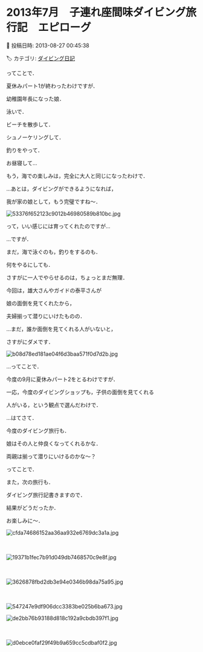 # 2013年7月　子連れ座間味ダイビング旅行記　エピローグ

📅 投稿日時: 2013-08-27 00:45:38

🏷️ カテゴリ: [ダイビング日記](ce3a7a8d424d112fce83ee85c81a0e344.md)

ってことで．


夏休みパート1が終わったわけですが．





幼稚園年長になった娘．





泳いで．


ビーチを散歩して．


シュノーケリングして．


釣りをやって．


お昼寝して…





もう，海での楽しみは，完全に大人と同じになったわけで．





…あとは，ダイビングができるようになれば，


我が家の娘として，もう完璧ですね～．




![53376f652123c9012b46980589b810bc.jpg](images/53376f652123c9012b46980589b810bc.jpg)







って，いい感じには育ってくれたのですが…


…ですが．


まだ，海で泳ぐのも，釣りをするのも．


何をやるにしても．


さすがに一人でやらせるのは，ちょっとまだ無理．





今回は，雄大さんやガイドの泰平さんが


娘の面倒を見てくれたから，


夫婦揃って潜りにいけたものの．


…まだ，誰か面倒を見てくれる人がいないと，


さすがにダメです．




![b08d78ed181ae04f6d3baa571f0d7d2b.jpg](images/b08d78ed181ae04f6d3baa571f0d7d2b.jpg)







…ってことで．


今度の9月に夏休みパート2をとるわけですが．


一応，今度のダイビングショップも，子供の面倒を見てくれる


人がいる，という観点で選んだわけで．





…はてさて．


今度のダイビング旅行も．


娘はその人と仲良くなってくれるかな．


両親は揃って潜りにいけるのかな～？





ってことで．


また，次の旅行も．


ダイビング旅行記書きますので．


結果がどうだったか．


お楽しみに～．







![cfda74686152aa36aa932e6769dc3a1a.jpg](images/cfda74686152aa36aa932e6769dc3a1a.jpg)

　

![19371b1fec7b91d049db7468570c9e8f.jpg](images/19371b1fec7b91d049db7468570c9e8f.jpg)

　







![3626878fbd2db3e94e0346b98da75a95.jpg](images/3626878fbd2db3e94e0346b98da75a95.jpg)

　

![547247e9df906dcc3383be025b6ba673.jpg](images/547247e9df906dcc3383be025b6ba673.jpg)









![de2bb76b93188d818c192a9cbdb397f1.jpg](images/de2bb76b93188d818c192a9cbdb397f1.jpg)

　

![d0ebce0faf29f49b9a659cc5cdbaf0f2.jpg](images/d0ebce0faf29f49b9a659cc5cdbaf0f2.jpg)
